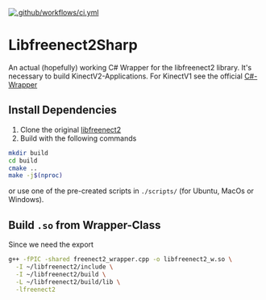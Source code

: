 [![.github/workflows/ci.yml](https://github.com/AdmiralLuke/libfreenect2sharp/actions/workflows/ci.yml/badge.svg?branch=main)](https://github.com/AdmiralLuke/libfreenect2sharp/actions/workflows/ci.yml)

# Libfreenect2Sharp

An actual (hopefully) working C# Wrapper for the libfreenect2 library.
It's necessary to build KinectV2-Applications. For KinectV1 see the official [C#-Wrapper](https://github.com/OpenKinect/libfreenect/tree/master/wrappers/csharp)

## Install Dependencies

1. Clone the original [libfreenect2](https://github.com/OpenKinect/libfreenect2)
2. Build with the following commands

```sh
mkdir build
cd build
cmake ..
make -j$(nproc)
```

or use one of the pre-created scripts in ``./scripts/`` (for Ubuntu, MacOs or Windows).

## Build ``.so`` from Wrapper-Class

Since we need the export

```sh
g++ -fPIC -shared freenect2_wrapper.cpp -o libfreenect2_w.so \
  -I ~/libfreenect2/include \
  -I ~/libfreenect2/build \
  -L ~/libfreenect2/build/lib \
  -lfreenect2
```
